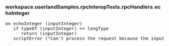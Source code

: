 ### workspace.userlandSamples.rpcInteropTests.rpcHandlers.echoInteger
<pre>
on echoInteger (inputInteger)
   if typeOf (inputInteger) == longType
      return (inputInteger)
   scriptError ("Can't process the request because the input parameter is not an integer.")

</pre>